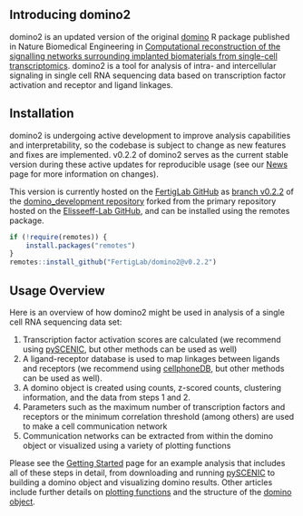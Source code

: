 
<!-- index.md is generated from index.Rmd. Please edit that file -->

## Introducing domino2

domino2 is an updated version of the original
[domino](https://github.com/Elisseeff-Lab/domino) R package published in
Nature Biomedical Engineering in [Computational reconstruction of the
signalling networks surrounding implanted biomaterials from single-cell
transcriptomics](https://doi.org/10.1038/s41551-021-00770-5). domino2 is
a tool for analysis of intra- and intercellular signaling in single cell
RNA sequencing data based on transcription factor activation and
receptor and ligand linkages.

## Installation

domino2 is undergoing active development to improve analysis
capabilities and interpretability, so the codebase is subject to change
as new features and fixes are implemented. v0.2.2 of domino2 serves as
the current stable version during these active updates for reproducible
usage (see our [News](NEWS.md) page for more information on changes).

This version is currently hosted on the [FertigLab
GitHub](https://github.com/FertigLab) as [branch
v0.2.2](https://github.com/FertigLab/domino2/tree/v0.2.2) of the
[domino\_development repository](https://github.com/FertigLab/domino2)
forked from the primary repository hosted on the [Elisseeff-Lab
GitHub](https://github.com/Elisseeff-Lab/domino), and can be installed
using the remotes package.

``` r
if (!require(remotes)) {
    install.packages("remotes")
}
remotes::install_github("FertigLab/domino2@v0.2.2")
```

## Usage Overview

Here is an overview of how domino2 might be used in analysis of a single
cell RNA sequencing data set:

1.  Transcription factor activation scores are calculated (we recommend
    using [pySCENIC](https://pyscenic.readthedocs.io/en/latest/), but
    other methods can be used as well)
2.  A ligand-receptor database is used to map linkages between ligands
    and receptors (we recommend using
    [cellphoneDB](https://www.cellphonedb.org/), but other methods can
    be used as well).
3.  A domino object is created using counts, z-scored counts, clustering
    information, and the data from steps 1 and 2.
4.  Parameters such as the maximum number of transcription factors and
    receptors or the minimum correlation threshold (among others) are
    used to make a cell communication network
5.  Communication networks can be extracted from within the domino
    object or visualized using a variety of plotting functions

Please see the [Getting Started](vignette\(%22domino2%22\)) page for an
example analysis that includes all of these steps in detail, from
downloading and running
[pySCENIC](https://pyscenic.readthedocs.io/en/latest/) to building a
domino object and visualizing domino results. Other articles include
further details on [plotting
functions](vignette\(%22plotting_vignette%22\)) and the structure of the
[domino object](vignette\(%22domino_object_vignette%22\)).
